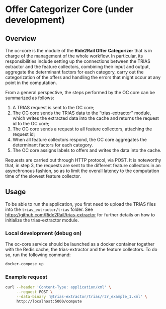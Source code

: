 # Offer Categorizer Core (under development)

## Overview

The oc-core is the module of the **Ride2Rail Offer Categorizer** that is in charge of the management of the whole workflow. In particular, its responsibilities include setting up the connections between the TRIAS extractor and the feature collectors, combining their input and output, aggregate the determinant factors for each category, carry out the categorization of the offers and handling the errors that might occur at any point in the computation. 

From a general perspective, the steps performed by the OC core can be summarized as follows: 
1. A TRIAS request is sent to the OC core; 
2. The OC core sends the TRIAS data to the “trias-extractor” module, which writes the extracted data into the cache and returns the request id to the OC core;
3. The OC core sends a request to all feature collectors, attaching the request id; 
4. When all feature collectors respond, the OC core aggregates the determinant factors for each category. 
5. The OC core assigns labels to offers and writes the data into the cache. 

Requests are carried out through HTTP protocol, via POST. It is noteworthy that, in step 3, the requests are sent to the different feature collectors in an asynchronous fashion, so as to limit the overall latency to the computation time of the slowest feature collector.

## Usage

To be able to run the application, you first need to upload the TRIAS files into the ``trias_extractor/trias`` folder. See https://github.com/Ride2Rail/trias-extractor for further details on how to initialize the trias-extractor module.

### Local development (debug on)

The oc-core service should be launched as a docker container together with the Redis cache, the trias-extractor and the feature collectors. To do so, run the following command:

```bash
docker-compose up
```

### Example request

```bash
curl --header 'Content-Type: application/xml' \
     --request POST \
     --data-binary '@trias-extractor/trias/r2r_example_1.xml' \
     http://localhost:5000/compute
```
